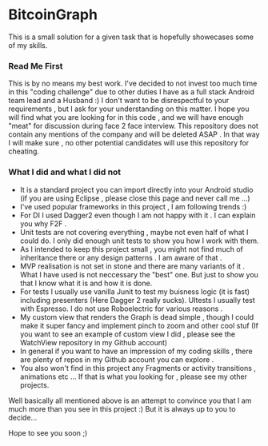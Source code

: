 # BitcoinGraph
This is a small solution for a given task that is hopefully showecases some of my skills.

### Read Me First
This is by no means my best work. I've decided to not invest too much time in this "coding challenge" due to other duties I have as a full stack Android team lead and a Husband :)
I don't want to be disrespectful to your requirements , but I ask for your understanding on this matter.
I hope you will find what you are looking for in this code , and we will have enough "meat" for discussion during face 2 face interview.
This repository does not contain any mentions of the company and will be deleted ASAP . In that way I will make sure , no other potential candidates will use this repository for cheating.


### What I did and what I did not

  - It is a standard project you can import directly into your Android studio (if you are using Eclipse , please close this page and never call me ...)
  - I've used popular frameworks in this project , I am following trends :)
  - For DI I used Dagger2 even though I am not happy with it . I can explain you why F2F .
  - Unit tests are not covering everything , maybe not even half of what I could do. I only did enough unit tests to show you how I work with them.
  - As I intended to keep this project small  , you might not find much of inheritance there or any design patterns . I am aware of that .
  - MVP realisation is not set in stone and there are many variants of it . What I have used is not neccessary the "best" one. But just to show you that I know what it is and how it is done.
  - For tests I usually use vanilla Junit to test my buisness logic (it is fast) including presenters (Here Dagger 2 really sucks). UItests I usually test with Espresso. I do not use Roboelectric for various reasons .
  - My custom view that renders the Graph is dead simple , though I could make it super fancy and implement pinch to zoom and other cool stuf (If you want to see an example of custom view I did , please see the WatchView repository in my Github account)
  - In general if you want to have an impression of my coding skills , there are plenty of repos in my Github account you can explore .
  - You also won't find in this project any Fragments or activity transitions , animations etc ... If that is what you looking for , please see my other projects.

Well basically all mentioned above is an attempt to convince you that I am much more than you see in this project :)
But it is always up to you to decide...

Hope to see you soon ;)
